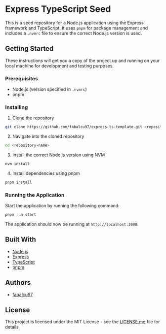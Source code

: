 # Express TypeScript Seed

This is a seed repository for a Node.js application using the Express framework and TypeScript. It uses `pnpm` for
package management and includes a `.nvmrc` file to ensure the correct Node.js version is used.

## Getting Started

These instructions will get you a copy of the project up and running on your local machine for development and testing
purposes.

### Prerequisites

- Node.js (version specified in `.nvmrc`)
- pnpm

### Installing

1. Clone the repository

```bash
git clone https://github.com/fabalcu97/express-ts-template.git <repository-name>
```

2. Navigate into the cloned repository

```bash
cd <repository-name>
```

3. Install the correct Node.js version using NVM

```bash
nvm install
```

4. Install dependencies using pnpm

```bash
pnpm install
```

### Running the Application

Start the application by running the following command:

```bash
pnpm run start
```

The application should now be running at `http://localhost:3000`.

## Built With

- [Node.js](https://nodejs.org/)
- [Express](https://expressjs.com/)
- [TypeScript](https://www.typescriptlang.org/)
- [pnpm](https://pnpm.io/)

## Authors

- [fabalcu97](https://github.com/fabalcu97)

## License

This project is licensed under the MIT License - see the [LICENSE.md](LICENSE.md) file for details